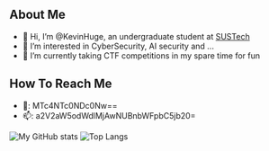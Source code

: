 ## About Me
- 👋 Hi, I’m @KevinHuge, an undergraduate student at [SUSTech](https://www.sustech.edu.cn)
- 👀 I’m interested in CyberSecurity, AI security and ...
- 🌱 I’m currently taking CTF competitions in my spare time for fun


## How To Reach Me
- 🐧: MTc4NTc0NDc0Nw==
- 📫: a2V2aW5odWdlMjAwNUBnbWFpbC5jb20=


![My GitHub stats](https://github-readme-stats.vercel.app/api?username=KevinHuge&show_icons=true&theme=tokyonight)
![Top Langs](https://github-readme-stats.vercel.app/api/top-langs/?username=KevinHuge&theme=tokyonight)
<!---
KevinHuge/KevinHuge is a ✨ special ✨ repository because its `README.md` (this file) appears on your GitHub profile.
You can click the Preview link to take a look at your changes.
--->
